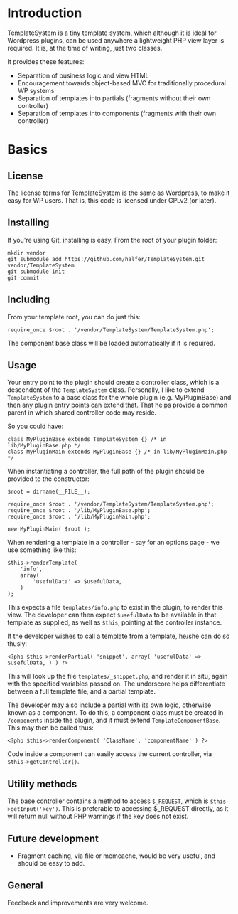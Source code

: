 Introduction
============

TemplateSystem is a tiny template system, which although it is ideal for Wordpress plugins, can be used anywhere a lightweight PHP view layer is required. It is, at the time of writing, just two classes.

It provides these features:

+ Separation of business logic and view HTML
+ Encouragement towards object-based MVC for traditionally procedural WP systems
+ Separation of templates into partials (fragments without their own controller)
+ Separation of templates into components (fragments with their own controller)

Basics
======

License
-------

The license terms for TemplateSystem is the same as Wordpress, to make it easy for WP users. That is, this code is licensed under GPLv2 (or later). 

Installing
----------

If you're using Git, installing is easy. From the root of your plugin folder:

    mkdir vendor
    git submodule add https://github.com/halfer/TemplateSystem.git vendor/TemplateSystem
    git submodule init
    git commit

Including
---------

From your template root, you can do just this:

    require_once $root . '/vendor/TemplateSystem/TemplateSystem.php';

The component base class will be loaded automatically if it is required.

Usage
-----

Your entry point to the plugin should create a controller class, which is a descendent of the `TemplateSystem` class. Personally, I like to extend `TemplateSystem` to a base class for the whole plugin (e.g. MyPluginBase) and then any plugin entry points can extend that. That helps provide a common parent in which shared controller code may reside.

So you could have:

	class MyPluginBase extends TemplateSystem {} /* in lib/MyPluginBase.php */
	class MyPluginMain extends MyPluginBase {} /* in lib/MyPluginMain.php */

When instantiating a controller, the full path of the plugin should be provided to the constructor:

    $root = dirname(__FILE__);

    require_once $root . '/vendor/TemplateSystem/TemplateSystem.php';
    require_once $root . '/lib/MyPluginBase.php';
    require_once $root . '/lib/MyPluginMain.php';
    
    new MyPluginMain( $root );

When rendering a template in a controller - say for an options page - we use something like this:

    $this->renderTemplate(
		'info',
		array(
			'usefulData' => $usefulData,
		)
	);

This expects a file `templates/info.php` to exist in the plugin, to render this view. The developer can then expect `$usefulData` to be available in that template as supplied, as well as `$this`, pointing at the controller instance.

If the developer wishes to call a template from a template, he/she can do so thusly:

    <?php $this->renderPartial( 'snippet', array( 'usefulData' => $usefulData, ) ) ?>

This will look up the file `templates/_snippet.php`, and render it in situ, again with the specified variables passed on. The underscore helps differentiate between a full template file, and a partial template.

The developer may also include a partial with its own logic, otherwise known as a component. To do this, a component class must be created in `/components` inside the plugin, and it must extend `TemplateComponentBase`. This may then be called thus:

    <?php $this->renderComponent( 'ClassName', 'componentName' ) ?>

Code inside a component can easily access the current controller, via `$this->getController()`.

Utility methods
---------------

The base controller contains a method to access `$_REQUEST`, which is `$this->getInput('key')`. This is preferable to accessing $_REQUEST directly, as it will return null without PHP warnings if the key does not exist.

Future development
------------------

* Fragment caching, via file or memcache, would be very useful, and should be easy to add.

General
-------

Feedback and improvements are very welcome.
